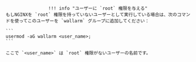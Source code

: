 					!!! info "ユーザーに `root` 権限を与える"
    もしNGINXを `root` 権限を持っていないユーザーとして実行している場合は、次のコマンドを使ってこのユーザーを `wallarm` グループに追加してください：
    
    ```
    usermod -aG wallarm <user_name>;
    ```
    
    ここで `<user_name>` は `root` 権限がないユーザーの名前です。